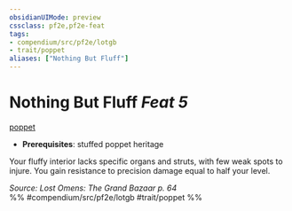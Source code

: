 ```yaml
---
obsidianUIMode: preview
cssclass: pf2e,pf2e-feat
tags:
- compendium/src/pf2e/lotgb
- trait/poppet
aliases: ["Nothing But Fluff"]
---
```

# Nothing But Fluff  *Feat 5*  
[poppet](../../rules/traits/poppet-lotgb.md)  

- **Prerequisites**: stuffed poppet heritage

Your fluffy interior lacks specific organs and struts, with few weak spots to injure. You gain resistance to precision damage equal to half your level.

*Source: Lost Omens: The Grand Bazaar p. 64*  
%% #compendium/src/pf2e/lotgb #trait/poppet %%